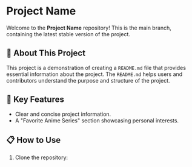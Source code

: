 # Project Name  

Welcome to the **Project Name** repository! This is the main branch, containing the latest stable version of the project.  

## 📄 About This Project  

This project is a demonstration of creating a `README.md` file that provides essential information about the project. The `README.md` helps users and contributors understand the purpose and structure of the project.  

## 🌟 Key Features  

- Clear and concise project information.  
- A "Favorite Anime Series" section showcasing personal interests.  

## 📋 How to Use  

1. Clone the repository:  
   ```bash

